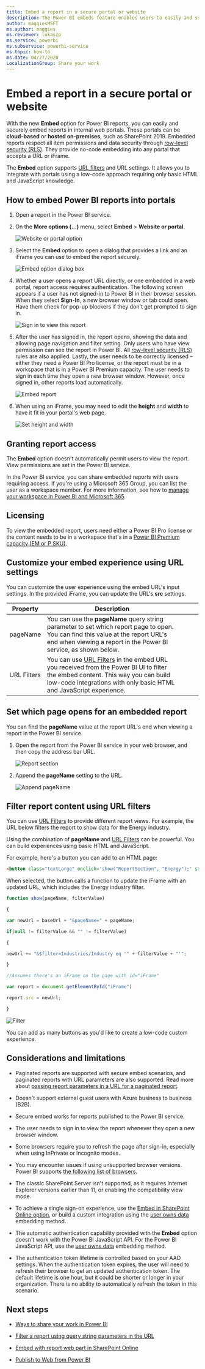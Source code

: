```yaml
---
title: Embed a report in a secure portal or website
description: The Power BI embeds feature enables users to easily and securely embed reports in internal web portals.
author: maggiesMSFT
ms.author: maggies
ms.reviewer: lukaszp
ms.service: powerbi
ms.subservice: powerbi-service
ms.topic: how-to
ms.date: 04/27/2020
LocalizationGroup: Share your work
---
```


# Embed a report in a secure portal or website

With the new **Embed** option for Power BI reports, you can easily and securely embed reports in internal web portals. These portals can be **cloud-based** or **hosted on-premises**, such as SharePoint 2019. Embedded reports respect all item permissions and data security through [row-level security (RLS)](../admin/service-admin-rls.md). They provide no-code embedding into any portal that accepts a URL or iFrame. 

The **Embed** option supports [URL filters](service-url-filters.md) and URL settings. It allows you to integrate with portals using a low-code approach requiring only basic HTML and JavaScript knowledge.

## How to embed Power BI reports into portals

1. Open a report in the Power BI service.

2. On the **More options (...)** menu, select **Embed** >  **Website or portal**.

    ![Website or portal option](media/service-embed-secure/power-bi-more-options-website.png)

2. Select the **Embed** option to open a dialog that provides a link and an iFrame you can use to embed the report securely.

    ![Embed option dialog box](media/service-embed-secure/secure-embed-code-dialog.png)

3. Whether a user opens a report URL directly, or one embedded in a web portal, report access requires authentication. The following screen appears if a user has not signed-in to Power BI in their browser session. When they select **Sign-In**, a new browser window or tab could open. Have them check for pop-up blockers if they don't get prompted to sign in.

    ![Sign in to view this report](media/service-embed-secure/secure-embed-sign-in.png)

4. After the user has signed in, the report opens, showing the data and allowing page navigation and filter setting. Only users who have view permission can see the report in Power BI. All [row-level security (RLS)](../admin/service-admin-rls.md) rules are also applied. Lastly, the user needs to be correctly licensed – either they need a Power BI Pro license, or the report must be in a workspace that is in a Power BI Premium capacity. The user needs to sign in each time they open a new browser window. However, once signed in, other reports load automatically.

    ![Embed report](media/service-embed-secure/secure-embed-report.png)

5. When using an iFrame, you may need to edit the **height** and **width** to have it fit in your portal's web page.

    ![Set height and width](media/service-embed-secure/secure-embed-size.png)

## Granting report access

The **Embed** option doesn't automatically permit users to view the report. View permissions are set in the Power BI service.

In the Power BI service, you can share embedded reports with users requiring access. If you're using a Microsoft 365 Group, you can list the user as a workspace member. For more information, see how to [manage your workspace in Power BI and Microsoft 365](service-manage-app-workspace-in-power-bi-and-office-365.md).

## Licensing

To view the embedded report, users need either a Power BI Pro license or the content needs to be in a workspace that's in a [Power BI Premium capacity (EM or P SKU)](../admin/service-admin-premium-purchase.md).

## Customize your embed experience using URL settings

You can customize the user experience using the embed URL's input settings. In the provided iFrame, you can update the URL's  **src** settings.

| Property  | Description  |  |  |  |
|--------------|-----------------------------------------------------------------------------------------------------------------------------------------------------------------------------------------------------------------------|---|---|---|
| pageName  | You can use the **pageName** query string parameter to set which report page to open. You can find this value at the report URL's end when viewing a report in the Power BI service, as shown below. |  |  |  |
| URL Filters  | You can use [URL Filters](service-url-filters.md) in the embed URL you received from the Power BI UI to filter the embed content. This way you can build low-code integrations with only basic HTML and JavaScript experience.  |  |  |  |

## Set which page opens for an embedded report 

You can find the **pageName** value at the report URL's end  when viewing a report in the Power BI service.

1. Open the report from the Power BI service in your web browser, and then copy the address bar URL.

    ![Report section](media/service-embed-secure/secure-embed-report-section.png)

2. Append the **pageName** setting to the URL.

    ![Append pageName](media/service-embed-secure/secure-embed-append-page-name.png)

## Filter report content using URL filters 

You can use [URL Filters](service-url-filters.md) to provide different report views. For example, the URL below filters the report to show data for the Energy industry.

Using the combination of **pageName** and [URL Filters](service-url-filters.md) can be powerful. You can build experiences using basic HTML and JavaScript.

For example, here's a button you can add to an HTML page:

```html
<button class="textLarge" onclick='show("ReportSection", "Energy");' style="display: inline-block;">Show Energy</button>
```

When selected, the button calls a function to update the iFrame with an updated URL, which includes the Energy industry filter.

```javascript
function show(pageName, filterValue)

{

var newUrl = baseUrl + "&pageName=" + pageName;

if(null != filterValue && "" != filterValue)

{

newUrl += "&$filter=Industries/Industry eq '" + filterValue + "'";

}

//Assumes there's an iFrame on the page with id="iFrame"

var report = document.getElementById("iFrame")

report.src = newUrl;

}
```

![Filter](media/service-embed-secure/secure-embed-filter.png)

You can add as many buttons as you'd like to create a low-code custom experience. 

## Considerations and limitations

* Paginated reports are supported with secure embed scenarios, and paginated reports with URL parameters are also supported. Read more about [passing report parameters in a URL for a paginated report](../paginated-reports/report-builder-url-pass-parameters.md).

* Doesn't support external guest users with Azure business to business (B2B).

* Secure embed works for reports published to the Power BI service.

* The user needs to sign in to view the report whenever they open a new browser window.

* Some browsers require you to refresh the page after sign-in, especially when using  InPrivate or Incognito modes.

* You may encounter issues if using unsupported browser versions. Power BI supports [the following list of browsers](../fundamentals/power-bi-browsers.md).

* The classic SharePoint Server isn't supported, as it requires Internet Explorer versions earlier than 11, or enabling the compatibility view mode.

* To achieve a single sign-on experience, use the [Embed in SharePoint Online option](service-embed-report-spo.md), or build a custom integration using the [user owns data](../developer/embedded/embed-sample-for-your-organization.md) embedding method. 

* The automatic authentication capability provided with the **Embed** option doesn't work with the Power BI JavaScript API. For the Power BI JavaScript API, use the [user owns data](../developer/embedded/embed-sample-for-your-organization.md) embedding method. 

* The authentication token lifetime is controlled based on your AAD settings. When the authentication token expires, the user will need to refresh their browser to get an updated authentication token. The default lifetime is one hour, but it could be shorter or longer in your organization.  There is no ability to automatically refresh the token in this scenario.

## Next steps

* [Ways to share your work in Power BI](service-how-to-collaborate-distribute-dashboards-reports.md)

* [Filter a report using query string parameters in the URL](service-url-filters.md)

* [Embed with report web part in SharePoint Online](service-embed-report-spo.md)

* [Publish to Web from Power BI](service-publish-to-web.md)
